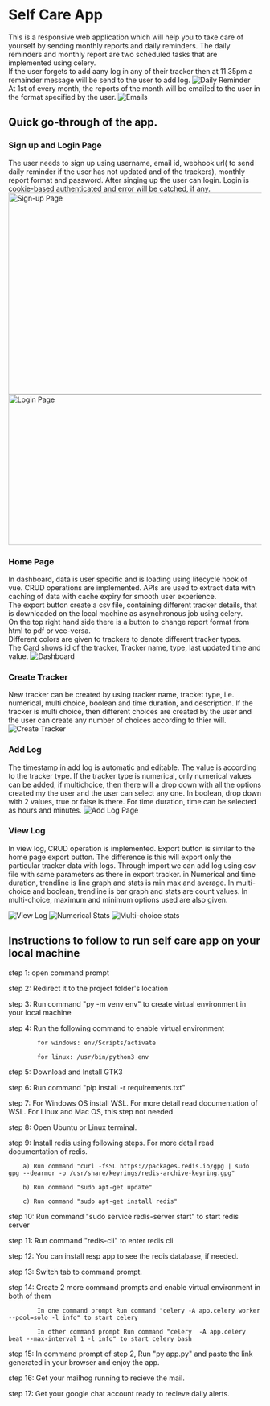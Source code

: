 # Self Care App
This is a responsive web application which will help you to take care of yourself by sending monthly reports and daily reminders. The daily reminders and monthly report are two scheduled tasks that are implemented using celery.\
If the user forgets to add aany log in any of their tracker then at 11.35pm a remainder message will be send to the user to add log.
<img  src="https://github.com/Vaidehi0910/self-care-app/assets/69051103/e6b42d13-37d7-4c57-a238-3a646d442374" alt="Daily Reminder" width="" height="">\
At 1st of every month, the reports of the month will be emailed to the user in the format specified by the user. 
<img  src="https://github.com/Vaidehi0910/self-care-app/assets/69051103/6c4bcb5d-5022-4614-a08a-4768a61601d5" alt="Emails" width="" height="">

## Quick go-through of the app.
### Sign up and Login Page
The user needs to sign up using username, email id, webhook url( to send daily reminder if the user has not updated and of the trackers), monthly report format and password. After singing up the user can login.
Login is cookie-based authenticated and error will be catched, if any.
<img  src="https://github.com/Vaidehi0910/self-care-app/assets/69051103/b5a9fce7-c5c0-453a-82eb-c58572f61925" alt="Sign-up Page" width="800" height="400">
<img  src="https://github.com/Vaidehi0910/self-care-app/assets/69051103/fa5a6692-a4f4-4509-8138-daa8936aa76d" alt="Login Page" width="800" height="300">

### Home Page
In dashboard, data is user specific and is loading using lifecycle hook of vue. CRUD operations are implemented. APIs are used to extract data with caching of data with cache expiry for smooth user experience.\
The export button create a csv file, containing different tracker details, that is downloaded on the local machine as asynchronous job using celery.\
On the top right hand side there is a button to change report format from html to pdf or vce-versa.\
Different colors are given to trackers to denote different tracker types.\
The Card shows id of the tracker, Tracker name, type, last updated time and value. 
<img  src="https://github.com/Vaidehi0910/self-care-app/assets/69051103/254a66fe-f5b3-4c17-933d-05ba0c450989" alt="Dashboard">

### Create Tracker
New tracker can be created by using tracker name, tracket type, i.e. numerical, multi choice, boolean and time duration, and description. If the tracker is multi choice, then different choices are created by the user and the user can create any number of choices according to thier will.
<img  src="https://github.com/Vaidehi0910/self-care-app/assets/69051103/53ecec43-b3f7-4c3b-a1b5-9659c4fb80a2" alt="Create Tracker">

### Add Log
The timestamp in add log is automatic and editable. The value is according to the tracker type. If the tracker type is numerical, only numerical values can be added, if multichoice, then there will a drop down with all the options created my the user and the user can select any one. In boolean, drop down with 2 values, true or false is there. For time duration, time can be selected as hours and minutes.
<img  src="https://github.com/Vaidehi0910/self-care-app/assets/69051103/7695734c-e289-4f14-86b7-277ba09faa11" alt="Add Log Page">

### View Log
In view log, CRUD operation is implemented. Export button is similar to the home page export button. The difference is this will export only the particular tracker data with logs. Through import we can add log using csv file with same parameters as there in export tracker. in Numerical and time duration, trendline is line graph and stats is min max and average. In multi-choice and boolean, trendline is bar graph and stats are count values. In multi-choice, maximum and minimum options used are also given. 

<img  src="https://github.com/Vaidehi0910/self-care-app/assets/69051103/608b50ae-9b55-4256-b4bb-d6674df73fd6" alt="View Log">
<img  src="https://github.com/Vaidehi0910/self-care-app/assets/69051103/327da306-4321-4689-8178-f3bc8aa1a7aa" alt="Numerical Stats" ">
<img  src="https://github.com/Vaidehi0910/self-care-app/assets/69051103/ad9e4ff8-e51b-4387-8b48-b749808713d1" alt="Multi-choice stats">

## Instructions to follow to run self care app on your local machine

step 1: open command prompt

step 2: Redirect it to the project folder's location  

step 3: Run command "py -m venv env" to create virtual environment in your local machine

step 4: Run the following command to enable virtual environment

			for windows: env/Scripts/activate
   
			for linux: /usr/bin/python3 env
   
step 5: Download and Install GTK3

step 6: Run command "pip install -r requirements.txt" 

step 7: For Windows OS install WSL. For more detail read documentation of WSL. For Linux and Mac OS, this step not needed

step 8: Open Ubuntu or Linux terminal.

step 9: Install redis using following steps. For more detail read documentation of redis.

		a) Run command "curl -fsSL https://packages.redis.io/gpg | sudo gpg --dearmor -o /usr/share/keyrings/redis-archive-keyring.gpg"
  
		b) Run command "sudo apt-get update"
  
		c) Run command "sudo apt-get install redis"
  
step 10: Run command "sudo service redis-server start" to start redis server

step 11: Run command "redis-cli" to enter redis cli

step 12: You can install resp app to see the redis database, if needed.

step 13: Switch tab to command prompt.

step 14: Create 2 more command prompts and enable virtual environment in both of them

			In one command prompt Run command "celery -A app.celery worker --pool=solo -l info" to start celery
   
			In other command prompt Run command "celery  -A app.celery beat --max-interval 1 -l info" to start celery bash
   
step 15: In command prompt of step 2, Run "py app.py" and paste the link generated in your browser and enjoy the app.

step 16: Get your mailhog running to recieve the mail.

step 17: Get your google chat account ready to recieve daily alerts.

